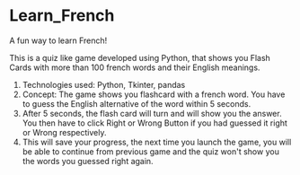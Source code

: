 # Learn_French
A fun way to learn French!

This is a quiz like game developed using Python, that shows you Flash Cards with more than 100 french words and their English meanings.

1. Technologies used: Python, Tkinter, pandas
2. Concept: The game shows you flashcard with a french word. You have to guess the English alternative of the word within 5 seconds.
3. After 5 seconds, the flash card will turn and will show you the answer. You then have to click Right or Wrong Button if you had guessed it right or Wrong respectively.
4. This will save your progress, the next time you launch the game, you will be able to continue from previous game and the quiz won't show you the words you guessed right again.


